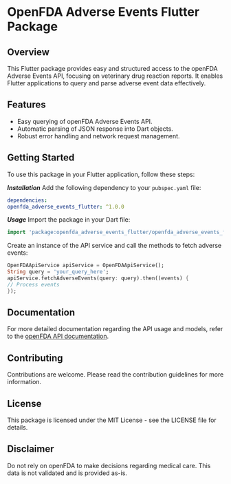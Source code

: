 # OpenFDA Adverse Events Flutter Package

## Overview
This Flutter package provides easy and structured access to the openFDA Adverse Events API, focusing on veterinary drug reaction reports. It enables Flutter applications to query and parse adverse event data effectively.

## Features
- Easy querying of openFDA Adverse Events API.
- Automatic parsing of JSON response into Dart objects.
- Robust error handling and network request management.

## Getting Started
To use this package in your Flutter application, follow these steps:

***Installation***
Add the following dependency to your ```pubspec.yaml``` file:

```yaml
dependencies:
openfda_adverse_events_flutter: ^1.0.0
```

***Usage***
Import the package in your Dart file:

```dart
import 'package:openfda_adverse_events_flutter/openfda_adverse_events_flutter.dart';
```

Create an instance of the API service and call the methods to fetch adverse events:

```dart
OpenFDAApiService apiService = OpenFDAApiService();
String query = 'your_query_here';
apiService.fetchAdverseEvents(query: query).then((events) {
// Process events
});
```

## Documentation
For more detailed documentation regarding the API usage and models, refer to the [openFDA API documentation](https://open.fda.gov/apis/).

## Contributing
Contributions are welcome. Please read the contribution guidelines for more information.

## License
This package is licensed under the MIT License - see the LICENSE file for details.

## Disclaimer
Do not rely on openFDA to make decisions regarding medical care. This data is not validated and is provided as-is.

